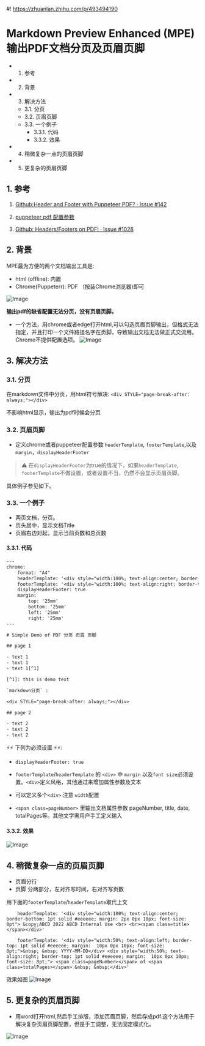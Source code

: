 #! https://zhuanlan.zhihu.com/p/493494190

# Markdown Preview Enhanced (MPE) 输出PDF文档分页及页眉页脚

- 1. 参考
- 2. 背景
- 3. 解决方法
    - 3.1. 分页
    - 3.2. 页眉页脚
    - 3.3. 一个例子
        - 3.3.1. 代码
        - 3.3.2. 效果
- 4. 稍微复杂一点的页眉页脚
- 5. 更复杂的页眉页脚


## 1. 参考

1. [Github:Header and Footer with Puppeteer PDF? · Issue #142](https://github.com/shd101wyy/vscode-markdown-preview-enhanced/issues/142)

1. [puppeteer pdf 配置参数](https://github.com/GoogleChrome/puppeteer/blob/v1.8.0/docs/api.md#pagepdfoptions)   

1. [Github: Headers/Footers on PDF! · Issue #1028](https://github.com/shd101wyy/markdown-preview-enhanced/issues/1028)

## 2. 背景

MPE最为方便的两个文档输出工具是:

- html (offline): 内置
- Chrome(Puppeterr): PDF （按装Chrome浏览器)即可

![Image](https://pic4.zhimg.com/80/v2-0c118f498b12c6e9ace0f8f6d74798d3.png)

**输出pdf的缺省配置无法分页，没有页眉页脚。**

- 一个方法，用chrome或者edge打开html,可以勾选页眉页脚输出，但格式无法指定，并且打印一个文件路径名字在页脚，导致输出文档无法做正式交流用。Chrome不提供配置选项。
    ![Image](https://pic4.zhimg.com/80/v2-e5a516e56fe48bdcdb6d5747725a861d.png)


## 3. 解决方法

### 3.1. 分页

在markdown文件中分页，用html符号解决: `<div STYLE="page-break-after: always;"></div>`

不影响html显示，输出为pdf时候会分页

### 3.2. 页眉页脚

- 定义chrome或者puppeteer配置参数 `headerTemplate`, `footerTemplate`,以及 `margin`，`displayHeaderFooter`

> ⚠️ 在`displayHeaderFooter`为true的情况下，如果`headerTemplate`, `footerTemplate`不做设置，或者设置不当，仍然不会显示页眉页脚。

具体例子参见如下。

### 3.3. 一个例子

- 两页文档，分页。 
- 页头居中，显示文档Title
- 页眉右边对起，显示当前页数和总页数


#### 3.3.1. 代码
```txt
---
chrome:
    format: "A4"
    headerTemplate: '<div style="width:100%; text-align:center; border-bottom: 1pt solid #eeeeee; margin: 2px 10px 10px; font-size: 8pt"> This Is Title </span></div>'
    footerTemplate: '<div style="width:100%; text-align:right; border-top: 1pt solid #eeeeee; margin:  10px 10px 10px; font-size: 8pt;"> <span class=pageNumber></span> of <span class=totalPages></span></div>'
    displayHeaderFooter: true
    margin:
        top: '25mm'
        bottom: '25mm'
        left: '25mm'
        right: '25mm'
---

# Simple Demo of PDF 分页 页眉 页脚

## page 1

- text 1 
- text 1 
- text 1[^1]

[^1]: this is demo text 

`markdown分页` :

<div STYLE="page-break-after: always;"></div>

## page 2

- text 2
- text 2
- text 2

```
⚡⚡ 下列为必须设置 ⚡⚡:

- `displayHeaderFooter: true`

- `footerTemplate`/`headerTemplate` 的 `<div>` 中  `margin` 以及`font size`必须设置。`<div>`定义风格，其他通过<span>来增加属性参数及文本

- 可以定义多个`<div>` 注意 `width`配置

- `<span class=pageNumber>` 里输出文档属性参数 pageNumber, title, date, totalPages等。其他文字需用户手工定义输入



#### 3.3.2. 效果

![Image](https://pic4.zhimg.com/80/v2-08d6bb7a663f2d5cb753eaeee9a2db52.png)


## 4. 稍微复杂一点的页眉页脚

- 页眉分行
- 页脚 分两部分，左对齐写时间，右对齐写页数

用下面的`footerTemplate`/`headerTemplate`取代上文
```
    headerTemplate: '<div style="width:100%; text-align:center; border-bottom: 1pt solid #eeeeee; margin: 2px 0px 10px; font-size: 8pt"> &copy;ABCD 2022 ABCD Internal Use <br> <br><span class=title></span></div>'

    footerTemplate: '<div style="width:50%; text-align:left; border-top: 1pt solid #eeeeee; margin:  10px 0px 10px; font-size: 8pt;">&nbsp; &nbsp; YYYY-MM-DD</div> <div style="width:50%; text-align:right; border-top: 1pt solid #eeeeee; margin:  10px 0px 10px; font-size: 8pt;"> <span class=pageNumber></span> of <span class=totalPages></span> &nbsp; &nbsp;</div>'
```
效果如图
![Image](https://pic4.zhimg.com/80/v2-adc67537210de96e81806d24ba8ecb33.png)

## 5. 更复杂的页眉页脚

- 用word打开html,然后手工排版，添加页眉页脚，然后存成pdf.这个方法用于解决复杂页眉页脚配置，但是手工调整，无法固定模式化。

![Image](https://pic4.zhimg.com/80/v2-e9cb899f97fd79178585c86b91e1758f.png)